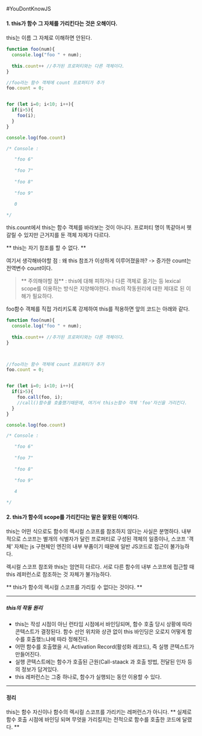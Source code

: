 #YouDontKnowJS
#### 1. this가 함수 그 자체를 가리킨다는 것은 오해이다. 

this는 이름 그 자체로 이해하면 안된다. 
```javascript
function foo(num){
  console.log("foo " + num);
  
  this.count++ //추가된 프로퍼티와는 다른 객체이다.  
}

//foo라는 함수 객체에 count 프로퍼티가 추가
foo.count = 0;


for (let i=0; i<10; i++){
  if(i>5){
    foo(i);
  }
}

console.log(foo.count)

/* Console :

   "foo 6"
    
   "foo 7"
    
   "foo 8"
    
   "foo 9"
    
   0

*/


```

this.count에서 this는 함수 객체를 바라보는 것이 아니다. 프로퍼티 명이 똑같아서 헷갈릴 수 있지만 근거지를 둔 객체 자제가 다르다.

** this는 자기 참조를 할 수 없다. **


여기서 생각해바야할 점 : 왜 this 참조가 이상하게 이루어졌을까?
-> 증가한 count는 전역변수 count이다.

> ** 주의해야할 점**  :  this에 대해 피하거나 다른 객체로 옮기는 등 lexical scope를 이용하는 방식은 지양해야한다. this의 작동원리에 대한 제대로 된 이해가 필요하다. 



foo함수 객체를 직접 가리키도록 강제하여 this를 적용하면 앞의 코드는 아래와 같다. 
``` javascript
function foo(num){
  console.log("foo " + num);
  
  this.count++ //추가된 프로퍼티와는 다른 객체이다.  
}



//foo라는 함수 객체에 count 프로퍼티가 추가
foo.count = 0;


for (let i=0; i<10; i++){
  if(i>5){
    foo.call(foo, i);
    //call()함수를 호출했기때문에, 여기서 this는함수 객체 'foo'자신을 가리킨다.
  }
}

console.log(foo.count)

/* Console :

   "foo 6"
    
   "foo 7"
    
   "foo 8"
    
   "foo 9"
    
   4

*/


```

#### 2. this가 함수의 scope를 가리킨다는 말은 잘못된 이해이다.


this는 어떤 식으로도 함수의 렉시컬 스코프를 참조하지 않다는 사실은 분명하다. 
내부적으로 스코프는 별개의 식별자가 달린 프로퍼티로 구성된 객체의 일종이나, 
스코프 '객체' 자체는 js 구현체인 엔진의 내부 부품이기 때문에 일반 JS코드로 접근이 불가능하다. 



렉시컬 스코프 참조와 this는 엄연히 다르다. 
서로 다른 함수의 내부 스코프에 접근할 때 this 레퍼런스로 참조하는 것 자체가 불가능하다.

** this가 함수의 렉시컬 스코프를 가리킬 수 없다는 것이다. ** 

---

##### this의 작동 원리
-  this는 작성 시점이 아닌 런타임 시점에서 바인딩되며, 함수 호출 당시 상황에 따라 콘텍스트가 결정된다. 함수 선언 위치와 상관 없이 this 바인딩은 오로지 어떻게 함수를 호출했느냐에 따라 정해진다.
- 어떤 함수를 호출했을 시, Activation Record(활성화 레코드), 즉 실행 콘텍스트가 만들어진다. 
- 실행 콘텍스트에는 함수가 호출된 근원(Call-staack 과 호출 방법, 전달된 인자 등의 정보가 담겨있다.
- this 레퍼런스는 그중 하나로, 함수가 실행되는 동안 이용할 수 있다.

---
#### 정리 
this는 함수 자신이나 함수의 렉시컬 스코프를 가리키는 레퍼런스가 아니다.
** 실제로 함수 호출 시점에 바인딩 되며 무엇을 가리킬지는 전적으로 함수를 호출한 코드에 달렸다. **
